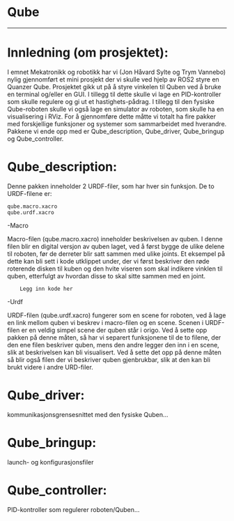 # Qube
-----
# Innledning (om prosjektet):
I emnet Mekatronikk og robotikk har vi (Jon Håvard Sylte og Trym Vannebo) nylig gjennomført et mini prosjekt der vi skulle ved hjelp av ROS2 styre en Quanzer Qube. 
Prosjektet gikk ut på å styre vinkelen til Quben ved å bruke en terminal og/eller en GUI. I tillegg til dette skulle vi lage en PID-kontroller som skulle regulere og gi ut et hastighets-pådrag. I tillegg til den fysiske Qube-roboten skulle vi også lage en simulator av roboten, som skulle ha en visualisering i RViz. For å gjennomføre dette måtte vi totalt ha fire pakker med forskjellige funksjoner og systemer som sammarbeidet med hverandre. Pakkene vi ende opp med er Qube_description, Qube_driver, Qube_bringup og Qube_controller.

# Qube_description:
Denne pakken inneholder 2 URDF-filer, som har hver sin funksjon. De to URDF-filene er: 

    qube.macro.xacro
    qube.urdf.xacro
-Macro

Macro-filen (qube.macro.xacro) inneholder beskrivelsen av quben. I denne filen blir en digital versjon av quben laget, ved å først bygge de ulike delene til roboten, før de derreter blir satt sammen med ulike joints. Et eksempel på dette kan bli sett i kode utklippet under, der vi først beskriver den røde roterende disken til kuben og den hvite viseren som skal indikere vinklen til quben, etterfulgt av hvordan disse to skal sitte sammen med en joint.

        Legg inn kode her

-Urdf

URDF-filen (qube.urdf.xacro) fungerer som en scene for roboten, ved å lage en link mellom quben vi beskrev i macro-filen og en scene. Scenen i URDF-filen er en veldig simpel scene der quben står i origo. Ved å sette opp pakken på denne måten, så har vi separert funksjonene til de to filene, der den ene filen beskriver quben, mens den andre legger den inn i en scene, slik at beskrivelsen kan bli visualisert. Ved å sette det opp på denne måten så blir også filen der vi beskriver quben gjenbrukbar, slik at den kan bli brukt videre i andre URD-filer.

# Qube_driver:
kommunikasjonsgrensesnittet med den fysiske Quben...
# Qube_bringup:
launch- og konfigurasjonsfiler
# Qube_controller:
PID-kontroller som regulerer roboten/Quben...
